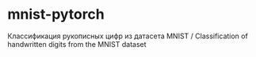 # mnist-pytorch
Классификация рукописных цифр из датасета MNIST / Classification of handwritten digits from the MNIST dataset
